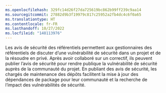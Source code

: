 ```yaml
---
ms.openlocfilehash: 329fc14d26f27da725619bc862b99ff239c9aa14
ms.sourcegitcommit: 27882d9b3f19979c817c25952a2fb4dc4c6f0a65
ms.translationtype: HT
ms.contentlocale: fr-FR
ms.lasthandoff: 10/27/2022
ms.locfileid: "148113976"
---
```

Les avis de sécurité des référentiels permettent aux gestionnaires des référentiels de discuter d’une vulnérabilité de sécurité dans un projet et de la résoudre en privé. Après avoir collaboré sur un correctif, ils peuvent publier l’avis de sécurité pour rendre publique la vulnérabilité de sécurité auprès de la communauté du projet. En publiant des avis de sécurité, les chargés de maintenance des dépôts facilitent la mise à jour des dépendances de package pour leur communauté et la recherche de l’impact des vulnérabilités de sécurité.
